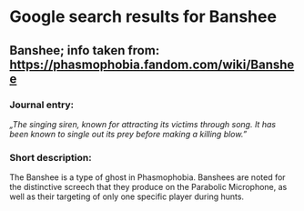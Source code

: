 # Google search results for Banshee
## Banshee; info taken from: https://phasmophobia.fandom.com/wiki/Banshee
### Journal entry:
*„The singing siren, known for attracting its victims through song. It has been known to single out its prey before making a killing blow.”*

### Short description:
The Banshee is a type of ghost in Phasmophobia. Banshees are noted for the distinctive screech that they produce on the Parabolic Microphone, as well as their targeting of only one specific player during hunts.